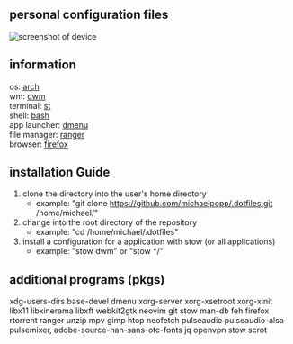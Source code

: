 ## personal configuration files  
![screenshot of device](https://i.imgur.com/EQtkfrh.png)  

## information  
os: [arch](https://archlinux.org/)    
wm: [dwm](https://dwm.suckless.org/)   
terminal: [st](https://dwm.suckless.org/)  
shell: [bash](https://www.gnu.org/software/bash/)  
app launcher: [dmenu](https://tools.suckless.org/dmenu/)   
file manager: [ranger](https://github.com/ranger/ranger)  
browser: [firefox](https://www.mozilla.org/en-US/firefox/new/)  

## installation Guide
1. clone the directory into the user's home directory  
   * example: "git clone https://github.com/michaelpopp/.dotfiles.git /home/michael/"  
2. change into the root directory of the repository  
   * example: "cd /home/michael/.dotfiles"  
3. install a configuration for a application with stow (or all applications)  
   * example: "stow dwm" or "stow */"  

## additional programs (pkgs)
xdg-users-dirs base-devel dmenu xorg-server xorg-xsetroot xorg-xinit libx11
libxinerama libxft webkit2gtk neovim git stow man-db
feh firefox rtorrent ranger unzip mpv gimp htop neofetch pulseaudio pulseaudio-alsa
pulsemixer, adobe-source-han-sans-otc-fonts jq openvpn stow scrot
